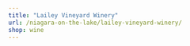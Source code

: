 ```yaml
---
title: "Lailey Vineyard Winery"
url: /niagara-on-the-lake/lailey-vineyard-winery/
shop: wine
---
```

